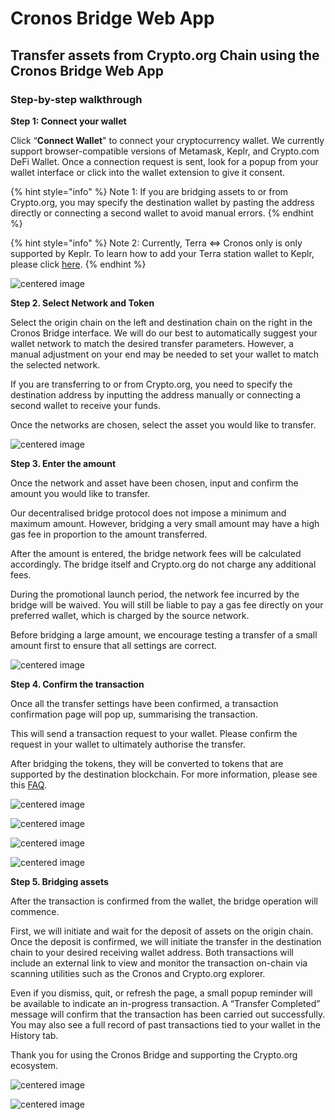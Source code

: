 # Cronos Bridge Web App

## Transfer assets from Crypto.org Chain using the Cronos Bridge Web App

### Step-by-step walkthrough

**Step 1: Connect your wallet**

Click “**Connect Wallet**" to connect your cryptocurrency wallet. We currently support browser-compatible versions of Metamask, Keplr, and Crypto.com DeFi Wallet. Once a connection request is sent, look for a popup from your wallet interface or click into the wallet extension to give it consent.

{% hint style="info" %}
Note 1: If you are bridging assets to or from Crypto.org, you may specify the destination wallet by pasting the address directly or connecting a second wallet to avoid manual errors.
{% endhint %}

{% hint style="info" %}
Note 2: Currently, Terra ⇔ Cronos only is only supported by Keplr. To learn how to add your Terra station wallet to Keplr, please click [here](keplr.md).
{% endhint %}

![centered image](../assets/webapp\_connect\_wallet.png)

**Step 2. Select Network and Token**

Select the origin chain on the left and destination chain on the right in the Cronos Bridge interface. We will do our best to automatically suggest your wallet network to match the desired transfer parameters. However, a manual adjustment on your end may be needed to set your wallet to match the selected network.

If you are transferring to or from Crypto.org, you need to specify the destination address by inputting the address manually or connecting a second wallet to receive your funds.

Once the networks are chosen, select the asset you would like to transfer.

![centered image](../assets/webapp\_select\_network.png)

**Step 3. Enter the amount**

Once the network and asset have been chosen, input and confirm the amount you would like to transfer.

Our decentralised bridge protocol does not impose a minimum and maximum amount. However, bridging a very small amount may have a high gas fee in proportion to the amount transferred.

After the amount is entered, the bridge network fees will be calculated accordingly. The bridge itself and Crypto.org do not charge any additional fees.

During the promotional launch period, the network fee incurred by the bridge will be waived. You will still be liable to pay a gas fee directly on your preferred wallet, which is charged by the source network.

Before bridging a large amount, we encourage testing a transfer of a small amount first to ensure that all settings are correct.

![centered image](../assets/webapp\_enter\_amout.png)

**Step 4. Confirm the transaction**

Once all the transfer settings have been confirmed, a transaction confirmation page will pop up, summarising the transaction.

This will send a transaction request to your wallet. Please confirm the request in your wallet to ultimately authorise the transfer.

After bridging the tokens, they will be converted to tokens that are supported by the destination blockchain. For more information, please see this [FAQ](../../faq.md).

![centered image](../assets/webapp\_confirmation\_screen.png)

![centered image](../assets/4a\_confirm\_wallet\_txn.png)

![centered image](../assets/4b\_confirm\_wallet\_txn.png)

![centered image](../assets/4c\_confirm\_wallet\_txn.png)

**Step 5. Bridging assets**

After the transaction is confirmed from the wallet, the bridge operation will commence.

First, we will initiate and wait for the deposit of assets on the origin chain. Once the deposit is confirmed, we will initiate the transfer in the destination chain to your desired receiving wallet address. Both transactions will include an external link to view and monitor the transaction on-chain via scanning utilities such as the Cronos and Crypto.org explorer.

Even if you dismiss, quit, or refresh the page, a small popup reminder will be available to indicate an in-progress transaction. A “Transfer Completed” message will confirm that the transaction has been carried out successfully. You may also see a full record of past transactions tied to your wallet in the History tab.

Thank you for using the Cronos Bridge and supporting the Crypto.org ecosystem.

![centered image](../assets/5\_txn\_complete.png)

![centered image](../assets/5\_history\_table.png)
